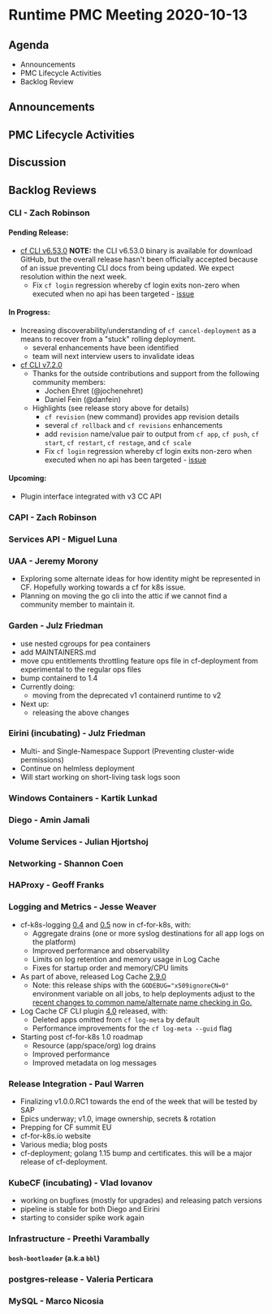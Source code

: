 # Runtime PMC Meeting 2020-10-13

## Agenda

* Announcements
* PMC Lifecycle Activities
* Backlog Review


## Announcements


## PMC Lifecycle Activities


## Discussion



## Backlog Reviews

### CLI - Zach Robinson
#### Pending Release:
- [cf CLI v6.53.0](https://www.pivotaltracker.com/story/show/174832791)
**NOTE:** the CLI v6.53.0 binary is available for download GitHub, but the overall release hasn't been officially accepted because of an issue preventing CLI docs from being updated. We expect resolution within the next week.
  - Fix `cf login` regression whereby cf login exits non-zero when executed when no api has been targeted - [issue](https://github.com/cloudfoundry/cli/issues/2011)
#### In Progress:
- Increasing discoverability/understanding of `cf cancel-deployment` as a means to recover from a "stuck" rolling deployment.
  - several enhancements have been identified
  - team will next interview users to invalidate ideas
- [cf CLI v7.2.0](https://www.pivotaltracker.com/story/show/174832798)
  - Thanks for the outside contributions and support from the following community members:
    - Jochen Ehret (@jochenehret)
    - Daniel Fein  (@danfein)
  - Highlights (see release story above for details)
    - `cf revision` (new command) provides app revision details
    - several `cf rollback` and `cf revisions` enhancements
    - add `revision` name/value pair to output from `cf app`, `cf push`, `cf start`, `cf restart`, `cf restage`, and `cf scale`
    - Fix `cf login` regression whereby cf login exits non-zero when executed when no api has been targeted - [issue](https://github.com/cloudfoundry/cli/issues/2011)
#### Upcoming:
- Plugin interface integrated with v3 CC API

### CAPI - Zach Robinson


### Services API - Miguel Luna


### UAA - Jeremy Morony
- Exploring some alternate ideas for how identity might be represented in CF. Hopefully working towards a cf for k8s issue.
- Planning on moving the go cli into the attic if we cannot find a community member to maintain it.

### Garden - Julz Friedman
- use nested cgroups for pea containers
- add MAINTAINERS.md
- move cpu entitlements throttling feature ops file in cf-deployment from experimental to the regular ops files
- bump containerd to 1.4
- Currently doing:
  - moving from the deprecated v1 containerd runtime to v2
- Next up:
  - releasing the above changes

### Eirini (incubating) - Julz Friedman
- Multi- and Single-Namespace Support (Preventing cluster-wide permissions)
- Continue on helmless deployment
- Will start working on short-living task logs soon

### Windows Containers - Kartik Lunkad


### Diego - Amin Jamali


### Volume Services - Julian Hjortshoj


### Networking - Shannon Coen


### HAProxy - Geoff Franks


### Logging and Metrics - Jesse Weaver
- cf-k8s-logging [0.4](https://github.com/cloudfoundry/cf-k8s-logging/releases/tag/0.4.0) and [0.5](https://github.com/cloudfoundry/cf-k8s-logging/releases/tag/0.5.0) now in cf-for-k8s, with:
  - Aggregate drains (one or more syslog destinations for all app logs on the platform)
  - Improved performance and observability
  - Limits on log retention and memory usage in Log Cache
  - Fixes for startup order and memory/CPU limits
- As part of above, released Log Cache [2.9.0](https://github.com/cloudfoundry/log-cache-release/releases/tag/v2.9.0)
  - Note: this release ships with the `GODEBUG="x509ignoreCN=0"` environment variable on all jobs, to help deployments adjust to the [recent changes to common name/alternate name checking in Go.](https://github.com/golang/go/issues/39568)
- Log Cache CF CLI plugin [4.0](https://github.com/cloudfoundry/log-cache-cli/releases/tag/v4.0.0) released, with:
  - Deleted apps omitted from `cf log-meta` by default
  - Performance improvements for the `cf log-meta --guid` flag
- Starting post cf-for-k8s 1.0 roadmap
  - Resource (app/space/org) log drains
  - Improved performance
  - Improved metadata on log messages

### Release Integration - Paul Warren

- Finalizing v1.0.0.RC1 towards the end of the week that will be tested by SAP
- Epics underway; v1.0, image ownership, secrets & rotation
- Prepping for CF summit EU
- cf-for-k8s.io website
- Various media; blog posts
- cf-deployment; golang 1.15 bump and certificates.  this will be a major release of cf-deployment.

### KubeCF (incubating) - Vlad Iovanov

- working on bugfixes (mostly for upgrades) and releasing patch versions
- pipeline is stable for both Diego and Eirini
- starting to consider spike work again

### Infrastructure - Preethi Varambally

#### `bosh-bootloader` (a.k.a `bbl`)


### postgres-release - Valeria Perticara


### MySQL - Marco Nicosia
